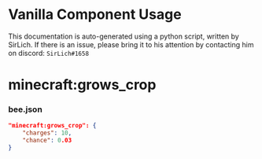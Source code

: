 # Vanilla Component Usage
This documentation is auto-generated using a python script, written by SirLich. If there is an issue, please bring it to his attention by contacting him on discord: `SirLich#1658`

# minecraft:grows_crop
### bee.json
```JSON
"minecraft:grows_crop": {
    "charges": 10,
    "chance": 0.03
}
```

